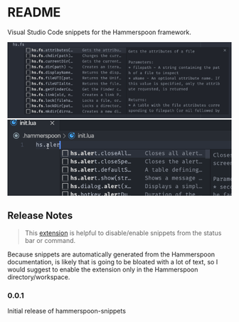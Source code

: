 # README

Visual Studio Code snippets for the Hammerspoon framework.

![example](images/example.jpg)
![example](images/example.gif)

## Release Notes

> This [extension](https://marketplace.visualstudio.com/items?itemName=virgilsisoe.toggle-snippets-suggestion) is helpful to disable/enable snippets from the status bar or command.

Because snippets are automatically generated from the Hammerspoon documentation,
is likely that is going to be bloated with a lot of text, so I would suggest to
enable the extension only in the Hammerspoon directory/workspace.

### 0.0.1

Initial release of hammerspoon-snippets
